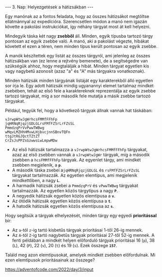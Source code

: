 --- 3. Nap: Helyezgetések a hátizsákban ---

Egy manónak az a fontos feladata, hogy az összes hátizsákot megtöltse ellátmánnyal az expedícióra.
Szerencsétlen módon a manó nem igazán követte a pakolási instrukciókat, így néhány tárgyat most át kell helyezni.

Mindegyik táska két nagy **zsebből** áll. Minden, egyik típusba tartozó tárgy pontosan az egyik zsebbe való. A manó, aki a pakolást végezte, hibákat követett el ezen a téren, nem minden típus került pontosan az egyik zsebbe. 

A manók készítettek egy listát az összes tárgyról, ami jelenleg az összes hátizsákban van (ez lenne a rejtvény bemenete), de a segítségedre van szükségük ahhoz, hogy megtalálják a hibát. Minden tárgyat egyetlen kis vagy nagybetű azonosít (azaz "a" és "A" más tárgyakra vonatkoznak).

Minden hátizsák minden tárgyának listáját egy karakterekből álló egyetlen sor írja le. Egy adott hátizsák mindig ugyanannyi elemet tartalmaz mindkét zsebében, tehát az első fele a karaktereknek reprezentálja az egyik zsebbe tartozó tárgyakat, míg a sor második fele mutatja a másik zsebbe tartozó tárgyakat. 

Például, tegyük fel, hogy a következő tárgyak állnak vannak hat táskában:

```
vJrwpWtwJgWrhcsFMMfFFhFp
jqHRNqRjqzjGDLGLrsFMfFZSrLrFZsSL
PmmdzqPrVvPwwTWBwg
wMqvLMZHhHMvwLHjbvcjnnSBnvTQFn
ttgJtRGJQctTZtZT
CrZsJsPPZsGzwwsLwLmpwMDw
```

- Az első hátizsák tartalmazza a ``vJrwpWtwJgWrhcsFMMfFFhFp`` tárgyakat, azaz az első zsebben vannak a ``vJrwpWtwJgWr`` tárgyak, míg a második zsebben a ``hcsFMMfFFhFp`` tárgyak. Az egyenlet tárgy, ami mindkét zsebben megjelenik, a **``p``**. 
- A második táska zsebei a``jqHRNqRjqzjGDLGL`` és ``rsFMfFZSrLrFZsSL`` tárgyakat tartalmazzák. Az egyetlen elemtípus, ami megjelenik mindkettőben, a nagy **``L``**.
- A harmadik hátizsák zsebei a ``PmmdzqPrV`` és ``vPwwTWBwg`` tárgyakat tartalmazzák. Az egyetlen közös tárgytípus a nagy **``P``**.
- A negyedik hátizsák egyetlen közös elemtípusa a **``v``**.
- Az ötödik hátizsák egyetlen közös elemtípusa a **``t``**.
- A hatodik hátizsák egyetlen közös elemtípusa az **``s``**.

Hogy segítsük a tárgyak elhelyezését, minden tárgy egy egyedi **prioritással** bír:
- Az ``a``-tól ``z``-ig tartó kisbetűs tárgyak prioritásai 1-től 26-ig mennek.
- Az ``A``-tól ``Z``-ig tartó nagybetűs tárgyak prioritásai 27-től 52-ig mennek.
A fenti példában a mindkét helyen előforduló tárgyak prioritásai 16 (``p``), 38 (``L``), 42 (``P``), 22 (``v``), 20 (``t``) és 19 (``s``). Ezek összege **``157``**.

Találd meg azon elemtípusokat, amelyek mindkét zsebben előfordulnak. Mi ezen elemtípusok prioritásainak az összege?

https://adventofcode.com/2022/day/3/input

